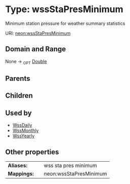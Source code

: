 
# Type: wssStaPresMinimum


Minimum station pressure for weather summary statistics

URI: [neon:wssStaPresMinimum](https://data.neonscience.org/wssStaPresMinimum)


## Domain and Range

None ->  <sub>OPT</sub> [Double](types/Double.md)

## Parents


## Children


## Used by

 * [WssDaily](WssDaily.md)
 * [WssMonthly](WssMonthly.md)
 * [WssYearly](WssYearly.md)

## Other properties

|  |  |  |
| --- | --- | --- |
| **Aliases:** | | wss sta pres minimum |
| **Mappings:** | | neon:wssStaPresMinimum |

